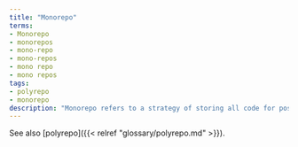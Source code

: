 ```yaml
---
title: "Monorepo"
terms:
- Monorepo
- monorepos
- mono-repo
- mono-repos
- mono repo
- mono repos
tags:
- polyrepo
- monorepo
description: "Monorepo refers to a strategy of storing all code for possibly unrelated applications within the same source code repository."
---
```


See also [polyrepo]({{< relref "glossary/polyrepo.md" >}}).

